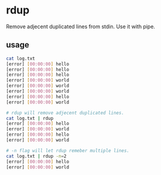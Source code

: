 # rdup
Remove adjecent duplicated lines from stdin. Use it with pipe.

## usage
```bash
cat log.txt
[error] [00:00:00] hello
[error] [00:00:00] hello
[error] [00:00:00] hello
[error] [00:00:00] world
[error] [00:00:00] world
[error] [00:00:00] world
[error] [00:00:00] hello
[error] [00:00:00] world

# rdup will remove adjecent duplicated lines.
cat log.txt | rdup
[error] [00:00:00] hello
[error] [00:00:00] world
[error] [00:00:00] hello
[error] [00:00:00] world

# -n flag will let rdup remeber multiple lines.
cat log.txt | rdup -n=2
[error] [00:00:00] hello
[error] [00:00:00] world
```
